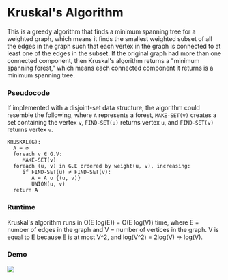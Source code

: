 # Kruskal's Algorithm
This is a greedy algorithm that finds a minimum spanning tree for a weighted
graph, which means it finds the smallest weighted subset of all the edges in
the graph such that each vertex in the graph is connected to at least one of
the edges in the subset. If the original graph had more than one connected
component, then Kruskal's algorithm returns a "minimum spanning forest," which
means each connected component it returns is a minimum spanning tree.

### Pseudocode
If implemented with a disjoint-set data structure, the algorithm could resemble
the following, where `A` represents a forest, `MAKE-SET(v)` creates a set
containing the vertex `v`, `FIND-SET(u)` returns vertex `u`, and `FIND-SET(v)`
returns vertex `v`.
```
KRUSKAL(G):
  A = ∅
  foreach v ∈ G.V:
     MAKE-SET(v)
  foreach (u, v) in G.E ordered by weight(u, v), increasing:
     if FIND-SET(u) ≠ FIND-SET(v):
        A = A ∪ {(u, v)}
        UNION(u, v)
  return A
```

### Runtime
Kruskal's algorithm runs in O(E log(E)) = O(E log(V)) time, where E = number of
edges in the graph and V = number of vertices in the graph. V is equal to E
because E is at most V^2, and log(V^2) = 2log(V) => log(V).

### Demo
![](https://upload.wikimedia.org/wikipedia/commons/5/5c/MST_kruskal_en.gif)
